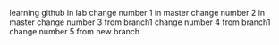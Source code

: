 learning github in lab
change number 1 in master
change number 2 in master
change number 3 from branch1
change number 4 from branch1
change number 5 from new branch
